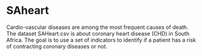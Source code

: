 # SAheart
Cardio-vascular diseases are among the most frequent causes of death.  The dataset SAHeart.csv is about coronary heart disease (CHD) in South Africa. The goal is to use a set of indicators to identify if a patient has a risk of contracting coronary diseases or not. 
